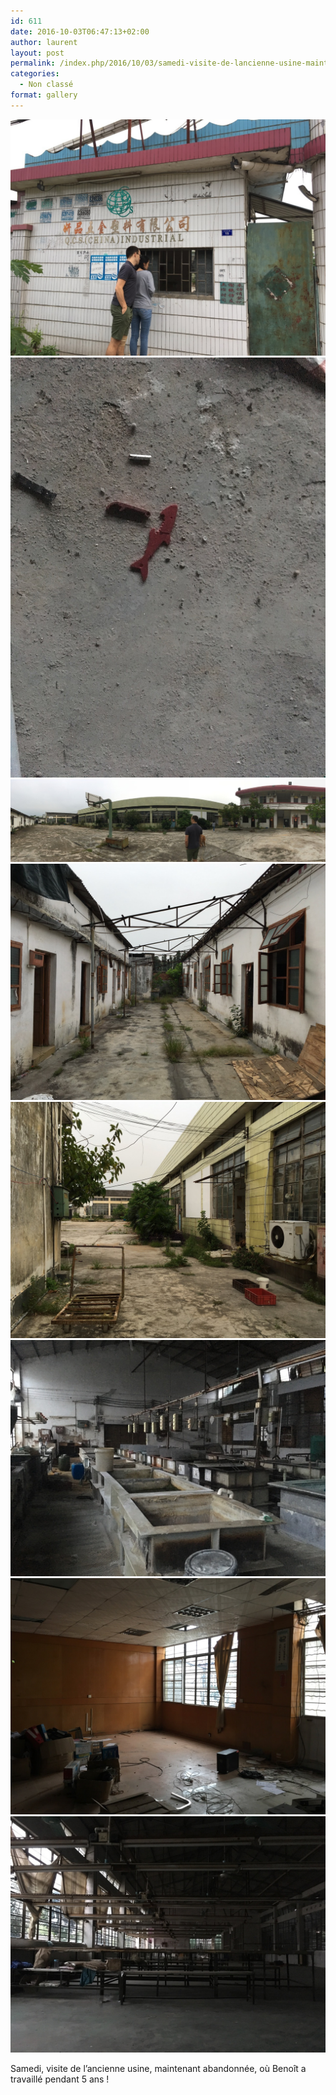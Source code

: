 ```yaml
---
id: 611
date: 2016-10-03T06:47:13+02:00
author: laurent
layout: post
permalink: /index.php/2016/10/03/samedi-visite-de-lancienne-usine-maintenant/
categories:
  - Non classé
format: gallery
---
```

<img src="/images/2016/10/tumblr_oeglipWEDU1uuvt0bo3_1280.jpg" />
<img src="/images/2016/10/tumblr_oeglipWEDU1uuvt0bo2_1280.jpg" />
<img src="/images/2016/10/tumblr_oeglipWEDU1uuvt0bo1_1280.jpg" />
<img src="/images/2016/10/tumblr_oeglipWEDU1uuvt0bo4_1280.jpg" />
<img src="/images/2016/10/tumblr_oeglipWEDU1uuvt0bo5_1280.jpg" />
<img src="/images/2016/10/tumblr_oeglipWEDU1uuvt0bo6_1280.jpg" />
<img src="/images/2016/10/tumblr_oeglipWEDU1uuvt0bo7_1280.jpg" />
<img src="/images/2016/10/tumblr_oeglipWEDU1uuvt0bo8_1280.jpg" />

Samedi, visite de l’ancienne usine, maintenant abandonnée, où Benoît a travaillé pendant 5 ans !